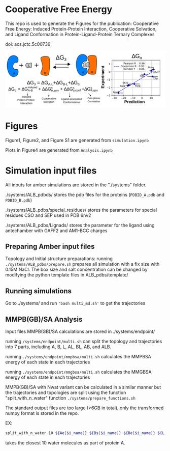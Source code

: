 # Cooperative Free Energy
This repo is used to generate the Figures for the publication: Cooperative Free Energy: Induced Protein-Protein Interaction, Cooperative Solvation, and Ligand Conformation in Protein-Ligand-Protein Ternary Complexes

doi: acs.jctc.5c00736

<img src='./abstract.png' width='700'> 

# Figures
Figure1, Figure2, and Figure S1 are generated from `simulation.ipynb`

Plots in Figure4 are generated from `Analysis.ipynb`

# Simulation input files
All inputs for amber simulations are stored in the "./systems" folder.  

./systems/ALB_pdbds/  stores the pdb files for the proteins (`PDBID_A.pdb` and `PDBID_B.pdb`) 

./systems/ALB_pdbs/special_residues/ stores the parameters for special residues CSO and SEP used in PDB 6nv2 

./systems/ALB_pdbs/Lignads/ stores the parameter for the ligand using antechamber with GAFF2 and AM1-BCC charges 

## Preparing Amber input files
Topology and Initial structure preparations: running `./systems/ALB_pdbs/prepare.sh` prepares all simulation with a fix size with 0.15M NaCl. The box size and salt concentration can be changed by modifying the python template files in ALB_pdbs/template/

## Running simulations
Go to ./systems/ and run ``'bash multi_md.sh'`` to get the trajectories

## MMPB(GB)/SA Analysis
Input files MMPB(GB)/SA calculations are stored in ./systems/endpoint/

running `/systems/endpoint/multi.sh` can split the topology and trajectories into 7 parts, including A, B, L, AL, BL, AB, and ALB. 

running `./systems/endpoint/mmpbsa/multi.sh` calculates the MMPBSA energy of each state in each trajectories

running `./systems/endpoint/mmgbsa/multi.sh` calculates the MMGBSA energy of each state in each trajectories

MMPB(GB)/SA with Nwat variant can be calculated in a similar manner but the trajectories and topologies are split using the function "split_with_n_water" function `./systems/prepare_functions.sh`

The standard output files are too large (>6GB in total), only the transformed numpy format is stored in the repo.

EX: 
```bash
split_with_n_water 10 ${Ae[$i_name]} ${Bs[$i_name]} ${Be[$i_name]} ${L[$i_name]} $path $name'_ALB_'$ENV $name"
```
takes the closest 10 water molecules as part of protein A.

